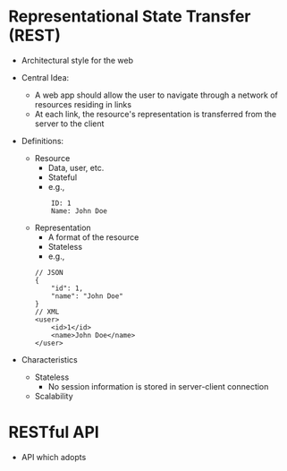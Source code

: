 # Representational State Transfer (REST)
- Architectural style for the web
- Central Idea:
  - A web app should allow the user to navigate through a network of resources residing in links
  - At each link, the resource's representation is transferred from the server to the client
- Definitions:
  - Resource
    - Data, user, etc.
    - Stateful
    - e.g.,
    ```
        ID: 1
        Name: John Doe
    ```
  - Representation
    - A format of the resource
    - Stateless
    - e.g., 
    ```
    // JSON
    {
        "id": 1,
        "name": "John Doe"
    }
    // XML
    <user>
        <id>1</id>
        <name>John Doe</name>
    </user>
    ```

- Characteristics
  - Stateless
    - No session information is stored in server-client connection
  - Scalability
# RESTful API
- API which adopts 